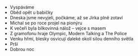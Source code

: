 - Vyspáváme
- Oběd opět u babičky
- Dneska jsme nevyjeli, počkáme, až se Jirka plně zotaví
- Michal se po roce projel na pionýru
- K večeři byla bílkovinná nálož – vejce s masem
- Z gramofonu hraje Olympic, Modern Talking a The Police
- Venku hřmí, blesky osvicují daleké okolí silou denního světla
- Prší
- Dobrou noc